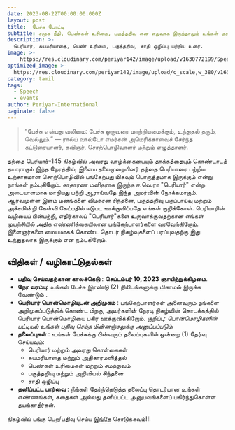 ```yaml
---
date: 2023-08-22T00:00:00.000Z
layout: post
title:  பேச்சு போட்டி
subtitle: சமூக நீதி, பெண்கள் உரிமை, பகுத்தறிவு என எதுவாக இருந்தாலும் உங்கள் குரல் முக்கியமானது.
description: >-
  பெரியார், சுயமரியாதை, பெண் உரிமை, பகுத்தறிவு, சாதி ஒழிப்பு பற்றிய உரை.
image: >-
    https://res.cloudinary.com/periyar142/image/upload/v1630772199/Speech_ws6dyv.jpg
optimized_image: >-
  https://res.cloudinary.com/periyar142/image/upload/c_scale,w_380/v1630772199/Speech_ws6dyv.jpg
category: tamil
tags:
  - Speech
  - events
author: Periyar-International
paginate: false
---
```


> “பேச்சு என்பது வலிமை: பேச்சு ஒருவரை மாற்றியமைக்கும், உந்துதல் தரும், வெல்லும்.” — ரால்ப் வால்டோ எமர்சன் அமெரிக்காவைச் சேர்ந்த கட்டுரையாளர், கவிஞர், சொற்பொழிவாளர் மற்றும் எழுத்தாளர்.

தந்தை பெரியார்-145 நிகழ்வில் அவரது வாழ்க்கையையும் தாக்கத்தையும் கொண்டாடத் தயாராகும் இந்த நேரத்தில், இளைய தலைமுறையினர் தந்தை பெரியாரை பற்றிய உற்சாகமான சொற்பொழிவில் பங்கேற்பது மிகவும் பொருத்தமாக இருக்கும் என்று நாங்கள் நம்புகிறோம். சாதாரண மனிதராக இருந்த ஈ.வெ.ரா "பெரியார்" என்ற அடையாளமாக மாறியது பற்றி ஆராய்வதே இந்த அமர்வின் நோக்கமாகும். ஆர்வமுள்ள இளம் மனங்களை விமர்சன சிந்தனை, பகுத்தறிவு பகுப்பாய்வு மற்றும் அச்சமின்றி கேள்வி கேட்பதில் ஈடுபட ஊக்குவிப்பதே எங்கள் குறிக்கோள். பெரியாரின் வழியைப் பின்பற்றி, எதிர்காலப் "பெரியார்"களை உருவாக்குவதற்கான எங்கள் முயற்சியில் அதிக எண்ணிக்கையிலான பங்கேற்பாளர்களை வரவேற்கிறோம். இளைஞர்களை மையமாகக் கொண்ட தொடர் நிகழ்வுகளைப் பரப்புவதற்கு இது உந்துதலாக இருக்கும் என நம்புகிறோம்.
 
## **விதிகள் / வழிகாட்டுதல்கள்**
* **பதிவு செய்வதற்கான காலக்கெடு** : **செப்டம்பர் 10, 2023 ஞாயிற்றுக்கிழமை**.
* **நேர வரம்பு**: உங்கள் பேச்சு இரண்டு (2) நிமிடங்களுக்கு மிகாமல் இருக்க வேண்டும் .
* **பெரியார் பொன்மொழியுடன் அறிமுகம்** : பங்கேற்பாளர்கள் அனைவரும் தங்களை அறிமுகப்படுத்திக் கொண்ட பிறகு, அவர்களின் நேரடி நிகழ்வின் தொடக்கத்தில் பெரியார் பொன்மொழியை பகிர ஊக்குவிக்கிறோம். *குறிப்பு:  பொன்மொழிகளின் பட்டியல் உங்கள் பதிவு செய்த மின்னஞ்சலுக்கு அனுப்பப்படும்.*
* **தலைப்புகள்** : உங்கள் பேச்சுக்கு பின்வரும் தலைப்புகளில் ஒன்றை (1) தேர்வு செய்யவும்:
  * பெரியார் மற்றும் அவரது கொள்கைகள்
  * சுயமரியாதை மற்றும் அதிகாரமளித்தல்
  * பெண்கள் உரிமைகள் மற்றும் சமத்துவம்
  * பகுத்தறிவு மற்றும் அறிவியல் சிந்தனை
  * சாதி ஒழிப்பு
* **தனிப்பட்ட பார்வை** : நீங்கள் தேர்ந்தெடுத்த தலைப்பு தொடர்பான உங்கள் எண்ணங்கள், கதைகள் அல்லது தனிப்பட்ட அனுபவங்களைப் பகிர்ந்துகொள்ள தயங்காதீர்கள்.

நிகழ்வில் பங்கு பெற/பதிவு செய்ய [இங்கே](/tamil-register/) சொடுக்கவும்!!!
